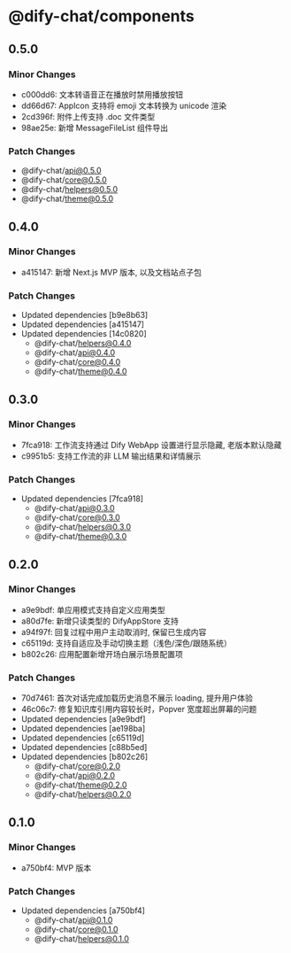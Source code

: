 # @dify-chat/components

## 0.5.0

### Minor Changes

- c000dd6: 文本转语音正在播放时禁用播放按钮
- dd66d67: AppIcon 支持将 emoji 文本转换为 unicode 渲染
- 2cd396f: 附件上传支持 .doc 文件类型
- 98ae25e: 新增 MessageFileList 组件导出

### Patch Changes

- @dify-chat/api@0.5.0
- @dify-chat/core@0.5.0
- @dify-chat/helpers@0.5.0
- @dify-chat/theme@0.5.0

## 0.4.0

### Minor Changes

- a415147: 新增 Next.js MVP 版本, 以及文档站点子包

### Patch Changes

- Updated dependencies [b9e8b63]
- Updated dependencies [a415147]
- Updated dependencies [14c0820]
  - @dify-chat/helpers@0.4.0
  - @dify-chat/api@0.4.0
  - @dify-chat/core@0.4.0
  - @dify-chat/theme@0.4.0

## 0.3.0

### Minor Changes

- 7fca918: 工作流支持通过 Dify WebApp 设置进行显示隐藏, 老版本默认隐藏
- c9951b5: 支持工作流的非 LLM 输出结果和详情展示

### Patch Changes

- Updated dependencies [7fca918]
  - @dify-chat/api@0.3.0
  - @dify-chat/core@0.3.0
  - @dify-chat/helpers@0.3.0
  - @dify-chat/theme@0.3.0

## 0.2.0

### Minor Changes

- a9e9bdf: 单应用模式支持自定义应用类型
- a80d7fe: 新增只读类型的 DifyAppStore 支持
- a94f97f: 回复过程中用户主动取消时, 保留已生成内容
- c65119d: 支持自适应及手动切换主题（浅色/深色/跟随系统）
- b802c26: 应用配置新增开场白展示场景配置项

### Patch Changes

- 70d7461: 首次对话完成加载历史消息不展示 loading, 提升用户体验
- 46c06c7: 修复知识库引用内容较长时，Popver 宽度超出屏幕的问题
- Updated dependencies [a9e9bdf]
- Updated dependencies [ae198ba]
- Updated dependencies [c65119d]
- Updated dependencies [c88b5ed]
- Updated dependencies [b802c26]
  - @dify-chat/core@0.2.0
  - @dify-chat/api@0.2.0
  - @dify-chat/theme@0.2.0
  - @dify-chat/helpers@0.2.0

## 0.1.0

### Minor Changes

- a750bf4: MVP 版本

### Patch Changes

- Updated dependencies [a750bf4]
  - @dify-chat/api@0.1.0
  - @dify-chat/core@0.1.0
  - @dify-chat/helpers@0.1.0

